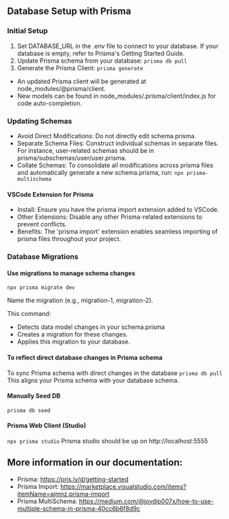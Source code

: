## Database Setup with Prisma
### Initial Setup
1. Set DATABASE_URL in the .env file to connect to your database. If your database is empty, refer to Prisma's Getting Started Guide.
2. Update Prisma schema from your database:
```prisma db pull```
3. Generate the Prisma Client:
```prisma generate```
- An updated Prisma client will be generated at node_modules/@prisma/client.
- New models can be found in node_modules/.prisma/client/index.js for code auto-completion.


### Updating Schemas
- Avoid Direct Modifications: Do not directly edit schema.prisma.
- Separate Schema Files: Construct individual schemas in separate files. For instance, user-related schemas should be in prisma/subschemas/user/user.prisma.
- Collate Schemas: To consolidate all modifications across prisma files and automatically generate a new schema.prisma, run:
```npx prisma-multischema```

#### VSCode Extension for Prisma
- Install: Ensure you have the prisma import extension added to VSCode.
- Other Extensions: Disable any other Prisma-related extensions to prevent conflicts.
- Benefits: The 'prisma import' extension enables seamless importing of prisma files throughout your project.


### Database Migrations
#### Use migrations to manage schema changes
```npx prisma migrate dev```

Name the migration (e.g., migration-1, migration-2).

This command:
- Detects data model changes in your schema.prisma
- Creates a migration for these changes.
- Applies this migration to your database.

#### To reflect direct database changes in Prisma schema
To sync Prisma schema with direct changes in the database
```prisma db pull```
This aligns your Prisma schema with your database schema.

#### Manually Seed DB
```prisma db seed```

#### Prisma Web Client (Studio)
```npx prisma studio```
Prisma studio should be up on http://localhost:5555


## More information in our documentation:
- Prisma: https://pris.ly/d/getting-started
- Prisma Import: https://marketplace.visualstudio.com/items?itemName=ajmnz.prisma-import
- Prisma MultiSchema: https://medium.com/@joydip007x/how-to-use-multiple-schema-in-prisma-40cc6b6f8d9c